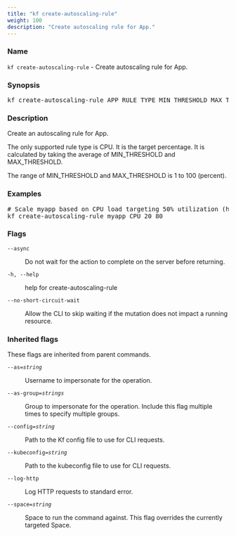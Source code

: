 ```yaml
---
title: "kf create-autoscaling-rule"
weight: 100
description: "Create autoscaling rule for App."
---
```

### Name

<code translate="no">kf create-autoscaling-rule</code> - Create autoscaling rule for App.

### Synopsis

<pre translate="no">kf create-autoscaling-rule APP RULE_TYPE MIN_THRESHOLD MAX_THRESHOLD [flags]</pre>

### Description

Create an autoscaling rule for App.

The only supported rule type is CPU. It is the target
percentage. It is calculated by taking the average of MIN_THRESHOLD
and MAX_THRESHOLD.

The range of MIN_THRESHOLD and MAX_THRESHOLD is 1 to 100 (percent).


### Examples

<pre translate="no">
# Scale myapp based on CPU load targeting 50% utilization (halfway between 20 and 80)
kf create-autoscaling-rule myapp CPU 20 80
</pre>

### Flags

<dl>
<dt><code translate="no">--async</code></dt>
<dd><p>Do not wait for the action to complete on the server before returning.</p>
</dd>
<dt><code translate="no">-h, --help</code></dt>
<dd><p>help for create-autoscaling-rule</p>
</dd>
<dt><code translate="no">--no-short-circuit-wait</code></dt>
<dd><p>Allow the CLI to skip waiting if the mutation does not impact a running resource.</p>
</dd>
</dl>


### Inherited flags

These flags are inherited from parent commands.

<dl>
<dt><code translate="no">--as=<var translate="no">string</var></code></dt>
<dd><p>Username to impersonate for the operation.</p>
</dd>
<dt><code translate="no">--as-group=<var translate="no">strings</var></code></dt>
<dd><p>Group to impersonate for the operation. Include this flag multiple times to specify multiple groups.</p>
</dd>
<dt><code translate="no">--config=<var translate="no">string</var></code></dt>
<dd><p>Path to the Kf config file to use for CLI requests.</p>
</dd>
<dt><code translate="no">--kubeconfig=<var translate="no">string</var></code></dt>
<dd><p>Path to the kubeconfig file to use for CLI requests.</p>
</dd>
<dt><code translate="no">--log-http</code></dt>
<dd><p>Log HTTP requests to standard error.</p>
</dd>
<dt><code translate="no">--space=<var translate="no">string</var></code></dt>
<dd><p>Space to run the command against. This flag overrides the currently targeted Space.</p>
</dd>
</dl>


